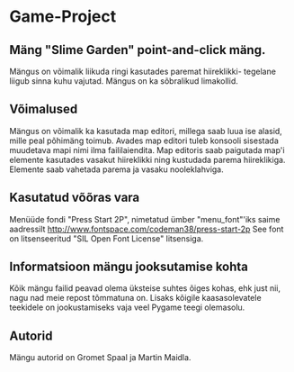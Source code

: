 # Game-Project

## Mäng "Slime Garden" point-and-click mäng.
Mängus on võimalik liikuda ringi kasutades paremat hiireklikki- tegelane liigub sinna kuhu vajutad.
Mängus on ka sõbralikud limakollid.

## Võimalused
Mängus on võimalik ka kasutada map editori, millega saab luua ise alasid, mille peal põhimäng toimub. Avades map editori tuleb konsooli sisestada muudetava mapi nimi ilma faililaiendita.
Map editoris saab paigutada map'i elemente kasutades vasakut hiireklikki ning kustudada parema hiireklikiga.
Elemente saab vahetada parema ja vasaku nooleklahviga.

## Kasutatud võõras vara
Menüüde fondi "Press Start 2P", nimetatud ümber "menu_font"'iks saime aadressilt http://www.fontspace.com/codeman38/press-start-2p
See font on litsenseeritud "SIL Open Font License" litsensiga.

## Informatsioon mängu jooksutamise kohta
Kõik mängu failid peavad olema üksteise suhtes õiges kohas, ehk just nii, nagu nad meie repost tõmmatuna on. Lisaks kõigile kaasasolevatele teekidele on jookustamiseks vaja veel Pygame teegi olemasolu.

## Autorid
Mängu autorid on Gromet Spaal ja Martin Maidla.
